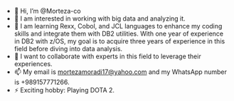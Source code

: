 - 👋 Hi, I’m @Morteza-co
- 👀 I am interested in working with big data and analyzing it.
- 🌱 I am learning Rexx, Cobol, and JCL languages to enhance my coding skills and integrate them with DB2 utilities. With one year of experience in DB2 with z/OS, my goal is to acquire three years of experience in this field before diving into data analysis.
- 💞️ I want to collaborate with experts in this field to leverage their experiences.
- 📫 My email is mortezamoradi17@yahoo.com and my WhatsApp number is +989157771266.
- ⚡ Exciting hobby: Playing DOTA 2.

<!---
Morteza-co/Morteza-co is a ✨ special ✨ repository because its `README.md` (this file) appears on your GitHub profile.
You can click the Preview link to take a look at your changes.
--->
